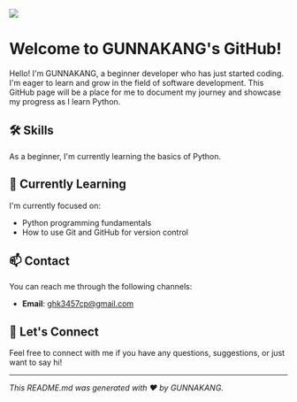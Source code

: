 ![](https://assets.pokemon.com/assets/cms2/img/misc/countries/au/country_detail_pokemon.png)
# Welcome to GUNNAKANG's GitHub!

Hello! I'm GUNNAKANG, a beginner developer who has just started coding. I'm eager to learn and grow in the field of software development. This GitHub page will be a place for me to document my journey and showcase my progress as I learn Python.

## 🛠️ Skills

As a beginner, I'm currently learning the basics of Python.

## 🌱 Currently Learning

I'm currently focused on:

- Python programming fundamentals
- How to use Git and GitHub for version control

## 📫 Contact

You can reach me through the following channels:

- **Email**: [ghk3457cp@gmail.com](mailto:ghk3457cpl@gmail.com)

## 💬 Let's Connect

Feel free to connect with me if you have any questions, suggestions, or just want to say hi!

---

*This README.md was generated with ❤️ by GUNNAKANG.*
